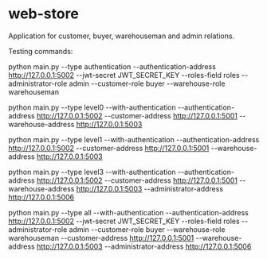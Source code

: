# web-store

Application for customer, buyer, warehouseman and admin relations.

Testing commands:

python main.py --type authentication --authentication-address http://127.0.0.1:5002 --jwt-secret JWT_SECRET_KEY --roles-field roles --administrator-role admin --customer-role buyer --warehouse-role warehouseman

python main.py --type level0 --with-authentication --authentication-address http://127.0.0.1:5002 --customer-address http://127.0.0.1:5001 --warehouse-address http://127.0.0.1:5003

python main.py --type level1 --with-authentication --authentication-address http://127.0.0.1:5002 --customer-address http://127.0.0.1:5001 --warehouse-address http://127.0.0.1:5003

python main.py --type level3 --with-authentication --authentication-address http://127.0.0.1:5002 --customer-address http://127.0.0.1:5001 --warehouse-address http://127.0.0.1:5003 --administrator-address http://127.0.0.1:5006

python main.py --type all --with-authentication --authentication-address http://127.0.0.1:5002 --jwt-secret JWT_SECRET_KEY --roles-field roles --administrator-role admin --customer-role buyer --warehouse-role warehouseman --customer-address http://127.0.0.1:5001 --warehouse-address http://127.0.0.1:5003 --administrator-address http://127.0.0.1:5006
